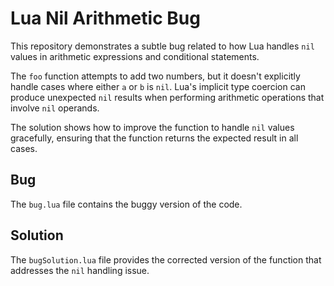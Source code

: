 # Lua Nil Arithmetic Bug

This repository demonstrates a subtle bug related to how Lua handles `nil` values in arithmetic expressions and conditional statements.

The `foo` function attempts to add two numbers, but it doesn't explicitly handle cases where either `a` or `b` is `nil`.  Lua's implicit type coercion can produce unexpected `nil` results when performing arithmetic operations that involve `nil` operands.

The solution shows how to improve the function to handle `nil` values gracefully, ensuring that the function returns the expected result in all cases.

## Bug

The `bug.lua` file contains the buggy version of the code.

## Solution

The `bugSolution.lua` file provides the corrected version of the function that addresses the `nil` handling issue.